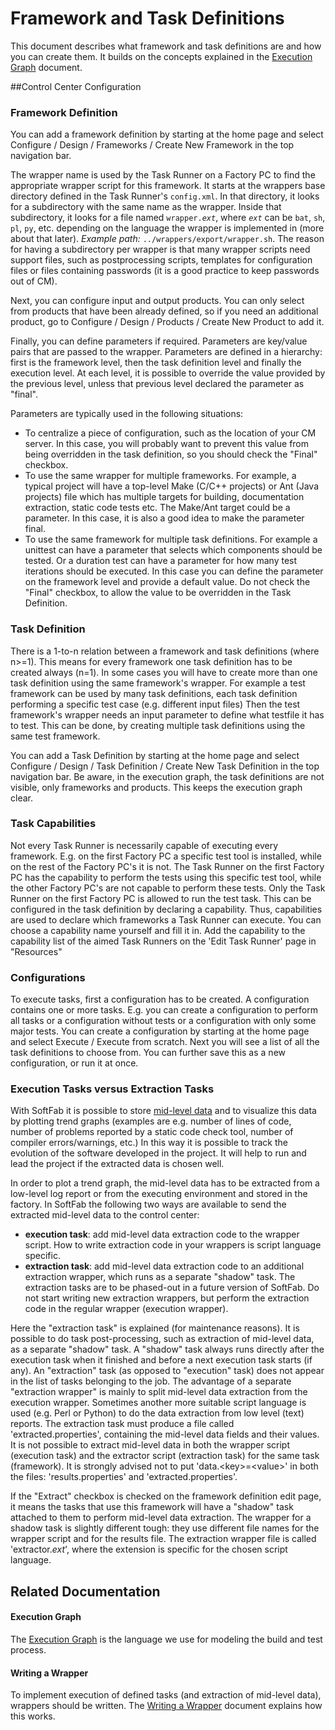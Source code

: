 # Framework and Task Definitions

This document describes what framework and task definitions are and how you can create them. It builds on the concepts explained in the [Execution Graph](../exegraph/) document.

##Control Center Configuration

### Framework Definition<a id="frameworkdef"></a>

You can add a framework definition by starting at the home page and select Configure / Design / Frameworks / Create New Framework in the top navigation bar.

The wrapper name is used by the Task Runner on a Factory PC to find the appropriate wrapper script for this framework. It starts at the wrappers base directory defined in the Task Runner's `config.xml`. In that directory, it looks for a subdirectory with the same name as the wrapper. Inside that subdirectory, it looks for a file named <code>wrapper.<i>ext</i></code>, where <code><i>ext</i></code> can be `bat`, `sh`, `pl`, `py`, etc. depending on the language the wrapper is implemented in (more about that later). _Example path:_ `../wrappers/export/wrapper.sh`. The reason for having a subdirectory per wrapper is that many wrapper scripts need support files, such as postprocessing scripts, templates for configuration files or files containing passwords (it is a good practice to keep passwords out of CM).

Next, you can configure input and output products. You can only select from products that have been already defined, so if you need an additional product, go to Configure / Design / Products / Create New Product to add it.

Finally, you can define parameters if required. Parameters are key/value pairs that are passed to the wrapper. Parameters are defined in a hierarchy: first is the framework level, then the task definition level and finally the execution level. At each level, it is possible to override the value provided by the previous level, unless that previous level declared the parameter as "final".

Parameters are typically used in the following situations:

*   To centralize a piece of configuration, such as the location of your CM server. In this case, you will probably want to prevent this value from being overridden in the task definition, so you should check the "Final" checkbox.
*   To use the same wrapper for multiple frameworks. For example, a typical project will have a top-level Make (C/C++ projects) or Ant (Java projects) file which has multiple targets for building, documentation extraction, static code tests etc. The Make/Ant target could be a parameter. In this case, it is also a good idea to make the parameter final.
*   To use the same framework for multiple task definitions. For example a unittest can have a parameter that selects which components should be tested. Or a duration test can have a parameter for how many test iterations should be executed. In this case you can define the parameter on the framework level and provide a default value. Do not check the "Final" checkbox, to allow the value to be overridden in the Task Definition.

### Task Definition

There is a 1-to-n relation between a framework and task definitions (where n\>=1). This means for every framework one task definition has to be created always (n=1). In some cases you will have to create more than one task definition using the same framework's wrapper. For example a test framework can be used by many task definitions, each task definition performing a specific test case (e.g. different input files) Then the test framework's wrapper needs an input parameter to define what testfile it has to test. This can be done, by creating multiple task definitions using the same test framework.

You can add a Task Definition by starting at the home page and select Configure / Design / Task Definition / Create New Task Definition in the top navigation bar. Be aware, in the execution graph, the task definitions are not visible, only frameworks and products. This keeps the execution graph clear.

### Task Capabilities

Not every Task Runner is necessarily capable of executing every framework. E.g. on the first Factory PC a specific test tool is installed, while on the rest of the Factory PC's it is not. The Task Runner on the first Factory PC has the capability to perform the tests using this specific test tool, while the other Factory PC's are not capable to perform these tests. Only the Task Runner on the first Factory PC is allowed to run the test task. This can be configured in the task definition by declaring a capability. Thus, capabilities are used to declare which frameworks a Task Runner can execute. You can choose a capability name yourself and fill it in. Add the capability to the capability list of the aimed Task Runners on the 'Edit Task Runner' page in "Resources"

### Configurations

To execute tasks, first a configuration has to be created. A configuration contains one or more tasks. E.g. you can create a configuration to perform all tasks or a configuration without tests or a configuration with only some major tests. You can create a configuration by starting at the home page and select Execute / Execute from scratch. Next you will see a list of all the task definitions to choose from. You can further save this as a new configuration, or run it at once.

### Execution Tasks versus Extraction Tasks<a id="extract"></a>

With SoftFab it is possible to store [mid-level data](../midlevel/) and to visualize this data by plotting trend graphs (examples are e.g. number of lines of code, number of problems reported by a static code check tool, number of compiler errors/warnings, etc.) In this way it is possible to track the evolution of the software developed in the project. It will help to run and lead the project if the extracted data is chosen well.

In order to plot a trend graph, the mid-level data has to be extracted from a low-level log report or from the executing environment and stored in the factory. In SoftFab the following two ways are available to send the extracted mid-level data to the control center:

*   **execution task**: add mid-level data extraction code to the wrapper script. How to write extraction code in your wrappers is script language specific.
*   **extraction task**: add mid-level data extraction code to an additional extraction wrapper, which runs as a separate "shadow" task. The extraction tasks are to be phased-out in a future version of SoftFab. Do not start writing new extraction wrappers, but perform the extraction code in the regular wrapper (execution wrapper).

Here the "extraction task" is explained (for maintenance reasons). It is possible to do task post-processing, such as extraction of mid-level data, as a separate "shadow" task. A "shadow" task always runs directly after the execution task when it finished and before a next execution task starts (if any). An "extraction" task (as opposed to "execution" task) does not appear in the list of tasks belonging to the job. The advantage of a separate "extraction wrapper" is mainly to split mid-level data extraction from the execution wrapper. Sometimes another more suitable script language is used (e.g. Perl or Python) to do the data extraction from low level (text) reports. The extraction task must produce a file called 'extracted.properties', containing the mid-level data fields and their values. It is not possible to extract mid-level data in both the wrapper script (execution task) and the extractor script (extraction task) for the same task (framework). It is strongly advised not to put 'data.<key\>=<value\>' in both the files: 'results.properties' and 'extracted.properties'.

If the "Extract" checkbox is checked on the framework definition edit page, it means the tasks that use this framework will have a "shadow" task attached to them to perform mid-level data extraction. The wrapper for a shadow task is slightly different tough: they use different file names for the wrapper script and for the results file. The extraction wrapper file is called 'extractor._ext_', where the extension is specific for the chosen script language.

## Related Documentation
#### Execution Graph
The [Execution Graph](../exegraph/) is the language we use for modeling the build and test process.

#### Writing a Wrapper
To implement execution of defined tasks (and extraction of mid-level data), wrappers should be written. The [Writing a Wrapper](../../reference/wrappers/) document explains how this works.
